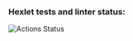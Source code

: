 ### Hexlet tests and linter status:
![Actions Status](https://github.com/marykorol98/frontend-project-lvl1/workflows/hexlet-check/badge.svg)